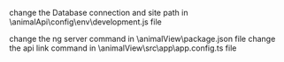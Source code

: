 change the Database connection and site path in \animalApi\config\env\development.js file

change the ng server command in \animalView\package.json file change the api link command in \animalView\src\app\app.config.ts file
